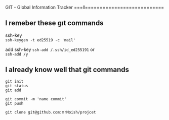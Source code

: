 GIT - Global Information Tracker
===ll===========================

I remeber these gıt commands
----------------------------

ssh-key  
`ssh-keygen -t ed25519 -c 'mail'`

add ssh-key
`ssh-add /.ssh/id_ed255191`
or  
`ssh-add /y`



I already know well that git commands
-------------------------------------

```
git init
git status
git add

git commit -m 'name commit'
git push

git clone git@github.com:mrMoish/projcet
```
